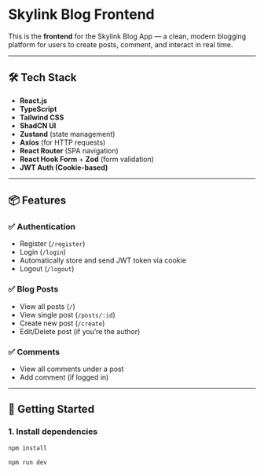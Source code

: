 # Skylink Blog Frontend

This is the **frontend** for the Skylink Blog App — a clean, modern blogging platform for users to create posts, comment, and interact in real time.

---

## 🛠 Tech Stack

- **React.js**
- **TypeScript**
- **Tailwind CSS**
- **ShadCN UI**
- **Zustand** (state management)
- **Axios** (for HTTP requests)
- **React Router** (SPA navigation)
- **React Hook Form** + **Zod** (form validation)
- **JWT Auth (Cookie-based)**

---

## 📦 Features

### ✅ Authentication
- Register (`/register`)
- Login (`/login`)
- Automatically store and send JWT token via cookie
- Logout (`/logout`)

### ✅ Blog Posts
- View all posts (`/`)
- View single post (`/posts/:id`)
- Create new post (`/create`)
- Edit/Delete post (if you’re the author)

### ✅ Comments
- View all comments under a post
- Add comment (if logged in)

---

## 🚀 Getting Started

### 1. Install dependencies

```bash
npm install

npm run dev


